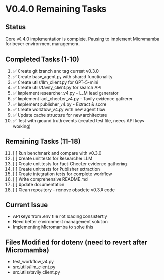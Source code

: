 # V0.4.0 Remaining Tasks

## Status
Core v0.4.0 implementation is complete. Pausing to implement Micromamba for better environment management.

## Completed Tasks (1-10)
1. ✅ Create git branch and tag current v0.3.0
2. ✅ Create base_agent.py with shared functionality
3. ✅ Create utils/llm_client.py for GPT-5-mini
4. ✅ Create utils/tavily_client.py for search API
5. ✅ Implement researcher_v4.py - LLM lead generator
6. ✅ Implement fact_checker_v4.py - Tavily evidence gatherer
7. ✅ Implement publisher_v4.py - Extract & score
8. ✅ Create workflow_v4.py with new agent flow
9. ✅ Update cache structure for new architecture
10. ✅ Test with ground truth events (created test file, needs API keys working)

## Remaining Tasks (11-18)
11. [ ] Run benchmark and compare with v0.3.0
12. [ ] Create unit tests for Researcher LLM
13. [ ] Create unit tests for Fact-Checker evidence gathering
14. [ ] Create unit tests for Publisher extraction
15. [ ] Create integration tests for complete workflow
16. [ ] Write comprehensive README.md
17. [ ] Update documentation
18. [ ] Clean repository - remove obsolete v0.3.0 code

## Current Issue
- API keys from .env file not loading consistently
- Need better environment management solution
- Implementing Micromamba to solve this

## Files Modified for dotenv (need to revert after Micromamba)
- test_workflow_v4.py
- src/utils/llm_client.py
- src/utils/tavily_client.py